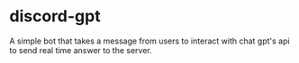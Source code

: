 # discord-gpt

A simple bot that takes a message from users to interact with chat gpt's api to send real time answer to the server.

